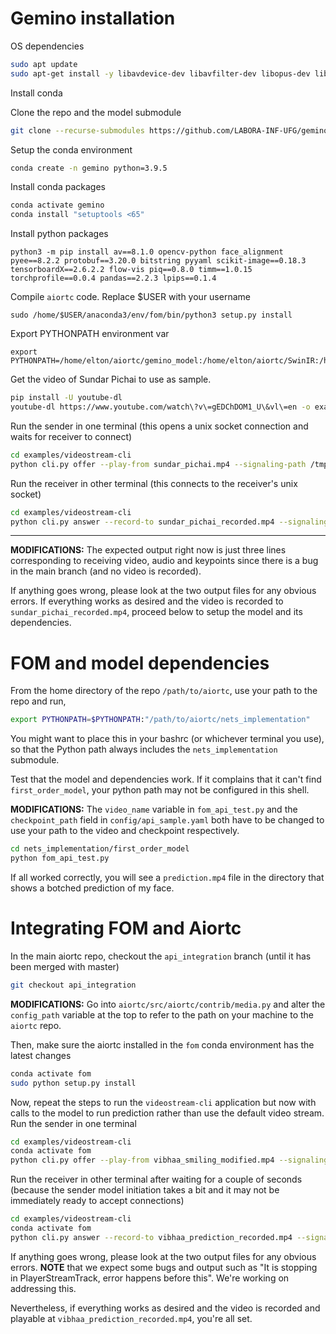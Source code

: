 # Gemino installation
OS dependencies
```bash
sudo apt update
sudo apt-get install -y libavdevice-dev libavfilter-dev libopus-dev libvpx-dev pkg-config libsrtp2-dev gcc
```

Install conda


Clone the repo and the model submodule
```bash
git clone --recurse-submodules https://github.com/LABORA-INF-UFG/gemino_aiortc
```

Setup the conda environment
```bash
conda create -n gemino python=3.9.5
```

Install conda packages
```bash
conda activate gemino
conda install "setuptools <65"
```

Install python packages
```
python3 -m pip install av==8.1.0 opencv-python face_alignment pyee==8.2.2 protobuf==3.20.0 bitstring pyyaml scikit-image==0.18.3  tensorboardX==2.6.2.2 flow-vis piq==0.8.0 timm==1.0.15 torchprofile==0.0.4 pandas==2.2.3 lpips==0.1.4
```

Compile `aiortc` code. Replace $USER with your username
```
sudo /home/$USER/anaconda3/env/fom/bin/python3 setup.py install
```

Export PYTHONPATH environment var
```
export PYTHONPATH=/home/elton/aiortc/gemino_model:/home/elton/aiortc/SwinIR:/home/elton/aiortc/lte
```

Get the video of Sundar Pichai to use as sample.
```bash
pip install -U youtube-dl
youtube-dl https://www.youtube.com/watch\?v\=gEDChDOM1_U\&vl\=en -o examples/videostream-cli/sundar_pichai.mp4
```

Run the sender in one terminal (this opens a unix socket connection and waits for receiver to connect)
```bash
cd examples/videostream-cli
python cli.py offer --play-from sundar_pichai.mp4 --signaling-path /tmp/test.sock --signaling unix-socket --verbose 2>sender_output
```

Run the receiver in other terminal (this connects to the receiver's unix socket)
```bash
cd examples/videostream-cli
python cli.py answer --record-to sundar_pichai_recorded.mp4 --signaling-path /tmp/test.sock --signaling unix-socket --verbose 2>receiver_output
```
---

**MODIFICATIONS:** The expected output right now is just three lines corresponding to receiving video, audio and keypoints since there is a bug in the main branch (and no video is recorded). 

If anything goes wrong, please look at the two output files for any obvious errors. If everything works as desired and the video is recorded to `sundar_pichai_recorded.mp4`, proceed below to setup the model and its dependencies.

# FOM and model dependencies
From the home directory of the repo `/path/to/aiortc`, use your path to the repo and run,
```bash
export PYTHONPATH=$PYTHONPATH:"/path/to/aiortc/nets_implementation"
```
You might want to place this in your bashrc (or whichever terminal you use), so that the Python path always includes the `nets_implementation` submodule.


Test that the model and dependencies work. If it complains that it can't find `first_order_model`, your python path may not be configured in this shell.

**MODIFICATIONS:** The `video_name` variable in `fom_api_test.py` and the `checkpoint_path` field in `config/api_sample.yaml` both have to be changed to use your path to the video and checkpoint respectively.
```bash
cd nets_implementation/first_order_model
python fom_api_test.py
```
If all worked correctly, you will see a `prediction.mp4` file in the directory that shows a botched prediction of my face.

# Integrating FOM and Aiortc
In the main aiortc repo, checkout the `api_integration` branch (until it has been merged with master)
```bash
git checkout api_integration
```

**MODIFICATIONS:** Go into `aiortc/src/aiortc/contrib/media.py` and alter the `config_path` variable at
the top to refer to the path on your machine to the `aiortc` repo. 

Then, make sure the aiortc installed in the `fom` conda environment has the latest changes
``` bash
conda activate fom
sudo python setup.py install
```

Now, repeat the steps to run the `videostream-cli` application but now with calls to the model to run
prediction rather than use the default video stream.
Run the sender in one terminal 
```bash
cd examples/videostream-cli
conda activate fom
python cli.py offer --play-from vibhaa_smiling_modified.mp4 --signaling-path /tmp/test.sock --signaling unix-socket --verbose 2>sender_output
```

Run the receiver in other terminal after waiting for a couple of seconds (because the sender model initiation takes a bit and it may not be immediately ready to accept connections)
```bash
cd examples/videostream-cli
conda activate fom
python cli.py answer --record-to vibhaa_prediction_recorded.mp4 --signaling-path /tmp/test.sock --signaling unix-socket --verbose 2>receiver_output
```

If anything goes wrong, please look at the two output files for any obvious errors. 
**NOTE** that we expect some bugs and output such as "It is stopping in PlayerStreamTrack, error happens before this". We're working on addressing this. 

Nevertheless, if everything works as desired and the video is recorded and playable at `vibhaa_prediction_recorded.mp4`, you're all set.  



